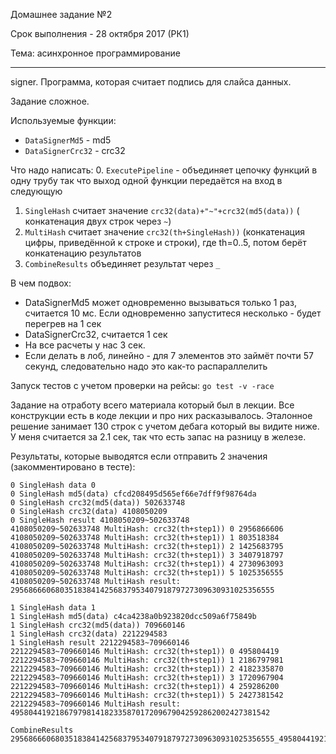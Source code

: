 Домашнее задание №2

Срок выполнения - 28 октября 2017 (РК1)

Тема: асинхронное программирование

----

signer. Программа, которая считает подпись для слайса данных.

Задание сложное.

Используемые функции:
* `DataSignerMd5` - md5
* `DataSignerCrc32` - crc32

Что надо написать:
0. `ExecutePipeline` - объединяет цепочку функций в одну трубу так что выход одной функции передаётся на вход в следующую
1. `SingleHash` считает значение `crc32(data)+"~"+crc32(md5(data))` ( конкатенация двух строк через `~`)
2. `MultiHash` считает значение `crc32(th+SingleHash))` (конкатенация цифры, приведённой к строке и строки), где th=0..5, потом берёт конкатенацию результатов
3. `CombineResults` объединяет результат через `_`

В чем подвох:
* DataSignerMd5 может одновременно вызываться только 1 раз, считается 10 мс. Если одновременно запуститеся несколько - будет перегрев на 1 сек
* DataSignerCrc32, считается 1 сек
* На все расчеты у нас 3 сек.
* Если делать в лоб, линейно - для 7 элементов это займёт почти 57 секунд, следовательно надо это как-то распараллелить

Запуск тестов с учетом проверки на рейсы: `go test -v -race`

Задание на отработу всего материала который был в лекции. Все конструкции есть в коде лекции и про них расказывалось. Эталонное решение занимает 130 строк с учетом дебага который вы видите ниже. У меня считается за 2.1 сек, так что есть запас на разницу в железе.

Результаты, которые выводятся если отправить 2 значения (закомментировано в тесте):
```
0 SingleHash data 0
0 SingleHash md5(data) cfcd208495d565ef66e7dff9f98764da
0 SingleHash crc32(md5(data)) 502633748
0 SingleHash crc32(data) 4108050209
0 SingleHash result 4108050209~502633748
4108050209~502633748 MultiHash: crc32(th+step1)) 0 2956866606
4108050209~502633748 MultiHash: crc32(th+step1)) 1 803518384
4108050209~502633748 MultiHash: crc32(th+step1)) 2 1425683795
4108050209~502633748 MultiHash: crc32(th+step1)) 3 3407918797
4108050209~502633748 MultiHash: crc32(th+step1)) 4 2730963093
4108050209~502633748 MultiHash: crc32(th+step1)) 5 1025356555
4108050209~502633748 MultiHash result: 29568666068035183841425683795340791879727309630931025356555

1 SingleHash data 1
1 SingleHash md5(data) c4ca4238a0b923820dcc509a6f75849b
1 SingleHash crc32(md5(data)) 709660146
1 SingleHash crc32(data) 2212294583
1 SingleHash result 2212294583~709660146
2212294583~709660146 MultiHash: crc32(th+step1)) 0 495804419
2212294583~709660146 MultiHash: crc32(th+step1)) 1 2186797981
2212294583~709660146 MultiHash: crc32(th+step1)) 2 4182335870
2212294583~709660146 MultiHash: crc32(th+step1)) 3 1720967904
2212294583~709660146 MultiHash: crc32(th+step1)) 4 259286200
2212294583~709660146 MultiHash: crc32(th+step1)) 5 2427381542
2212294583~709660146 MultiHash result: 4958044192186797981418233587017209679042592862002427381542

CombineResults 29568666068035183841425683795340791879727309630931025356555_4958044192186797981418233587017209679042592862002427381542
```